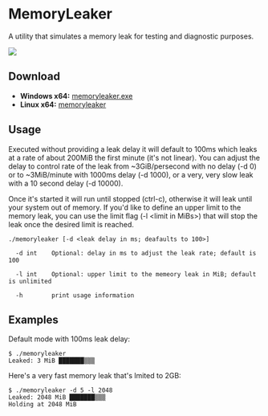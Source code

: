 # MemoryLeaker

 A utility that simulates a memory leak for testing and diagnostic purposes.

 ![](images/2020-01-16-14-11-19.png)

## Download

- **Windows x64:** [memoryleaker.exe](https://github.com/robert-mcdermott/memoryleaker/blob/master/bin/memoryleaker.exe?raw=true)
- **Linux   x64:** [memoryleaker](https://github.com/robert-mcdermott/memoryleaker/blob/master/bin/memoryleaker?raw=true)

## Usage

Executed without providing a leak delay it will default to 100ms which leaks at a rate of about 200MiB the first minute (it's not linear). You can adjust the delay to control rate of the leak from ~3GiB/persecond with no delay (-d 0) or to ~3MiB/minute with 1000ms delay (-d 1000), or a very, very slow leak with a 10 second delay (-d 10000).

Once it's started it will run until stopped (ctrl-c), otherwise it will leak until your system out of memory. If you'd like to define an upper limit to the memory leak, you can use the limit flag (-l \<limit in MiBs\>) that will stop the leak once the desired limit is reached.

```
./memoryleaker [-d <leak delay in ms; deafaults to 100>]
 
  -d int    Optional: delay in ms to adjust the leak rate; default is 100

  -l int    Optional: upper limit to the memeory leak in MiB; default is unlimited
 
  -h        print usage information
```

## Examples

Default mode with 100ms leak delay:

```
$ ./memoryleaker 
Leaked: 3 MiB ███████▒▒▒
```

Here's a very fast memory leak that's lmited to 2GB:

```
$ ./memoryleaker -d 5 -l 2048
Leaked: 2048 MiB ███████▒▒▒ 
Holding at 2048 MiB 
```
